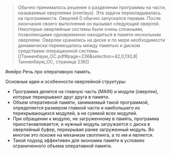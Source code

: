 > Обычно принималось решение о разделении программы на части, называемые оверлеями (overlays). Эта задача перекладывалась на программиста. Оверлей 0 обычно запускался первым. После окончания своего выполнения он вызывал следующий оверлей. Некоторые оверлейные системы были очень сложными, позволяющими одновременно находиться в памяти нескольким оверлеям. Оверлеи хранились на диске и по мере необходимости динамически перемещались между памятью и диском средствами операционной системы.
[[Танненбаум_ОС.pdf#page=236&selection=42,0,130,8|Танненбаум_ОС, страница 236]]

#нейро
Речь про оперативную память.

Основные идеи и особенности оверлейной структуры:
- Программа делится на главную часть (MAIN) и модули (оверлеи), которые перекрывают друг друга в памяти.
- Объем оперативной памяти, занимаемый такой программой, определяется размером главной части и наибольшего из перекрывающихся модулей, а не суммой всех модулей.
- При обращении к модулю, не загруженному в память, программа приостанавливается, и нужный модуль загружается с диска в оверлейный буфер, перекрывая ранее загруженный модуль. Во многом это похоже на механизм своппинга, а то им и является.
- Такой подход эффективен для экономии памяти в условиях ограниченного объема оперативной памяти.